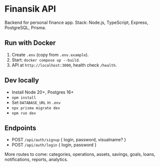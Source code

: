 # Finansik API

Backend for personal finance app. Stack: Node.js, TypeScript, Express, PostgreSQL, Prisma.

## Run with Docker

1. Create `.env` (copy from `.env.example`).
2. Start: `docker compose up --build`.
3. API at `http://localhost:3000`, health check `/health`.

## Dev locally

- Install Node 20+, Postgres 16+
- `npm install`
- Set `DATABASE_URL` in `.env`
- `npx prisma migrate dev`
- `npm run dev`

## Endpoints

- POST `/api/auth/signup` { login, password, visualname? }
- POST `/api/auth/login` { login, password }

More routes to come: categories, operations, assets, savings, goals, loans, notifications, reports, analytics.



